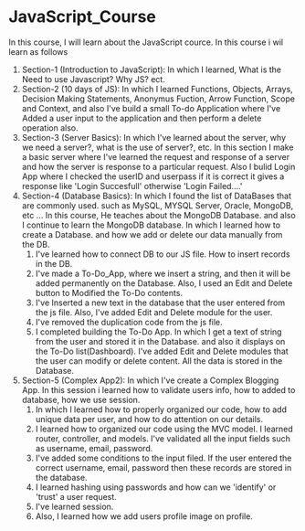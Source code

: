 # JavaScript_Course 

  In this course, I will learn about the JavaScript cource. In this course i wil learn as follows
  1. Section-1 (Introduction to JavaScript): In which I learned, What is the Need to use Javascript? Why JS? ect.
  2. Section-2 (10 days of JS): In which I learned Functions, Objects, Arrays, Decision Making Statements, Anonymus Fuction, Arrow Function, Scope and Context, and
    also I've build a small To-do Application where I've Added a user input to the application and then perform a delete operation also.
  3. Section-3 (Server Basics): In which I've learned about the server, why we need a server?, what is the use of server?, etc.
     In this section I make a basic server where I've learned the request and response of a server and how the server is response to a particular request. Also I           bulid Login App where I checked the userID and userpass if it is correct it gives a response like 'Login Succesfull' otherwise 'Login Failed....'
  4. Section-4 (Database Basics): In which I found the list of DataBases that are commonly used. such as MySQL, MYSQL Server, Oracle, MongoDB, etc ...
     In this course, He teaches about the MongoDB Database. and also I continue to learn the MongoDB database. In which I learned how to create a Database. and how we add or delete our data manually from the DB. 
     1. I've learned how to connect DB to our JS file. How to insert records in the DB.
     2. I've made a To-Do_App, where we insert a string, and then it will be added permanently on the Database. Also, I used an Edit and Delete button to Modified the To-Do contents.
     3. I've Inserted a new text in the database that the user entered from the js file. Also, I've added Edit and Delete module for the user.
     4. I've removed the duplication code from the js file.
     5. I completed building the To-Do App. In which I get a text of string from the user and stored it in the Database. and also it displays on the To-Do list(Dashboard). I've added Edit and Delete modules that the user can modify or delete content. All the data is stored in the Database.
  5. Section-5 (Complex App2): In which I've create a Complex Blogging App. In this session i learned how to validate users info, how to added to database, how we use session.  
     1. In which I learned how to properly organized our code, how to add unique data per user, and how to do attention on our details.
     2. I learned how to organized our code using the MVC model. I learned router, controller, and models. I've validated all the input fields such as username,     email, password.
     3. I've added some conditions to the input filed. If the user entered the correct username, email, password then these records are stored in the database.
     4. I learned hashing using passwords and how can we 'identify' or 'trust' a user request.
     5. I've learned session.
     6. Also, I learned how we add users profile image on profile.
